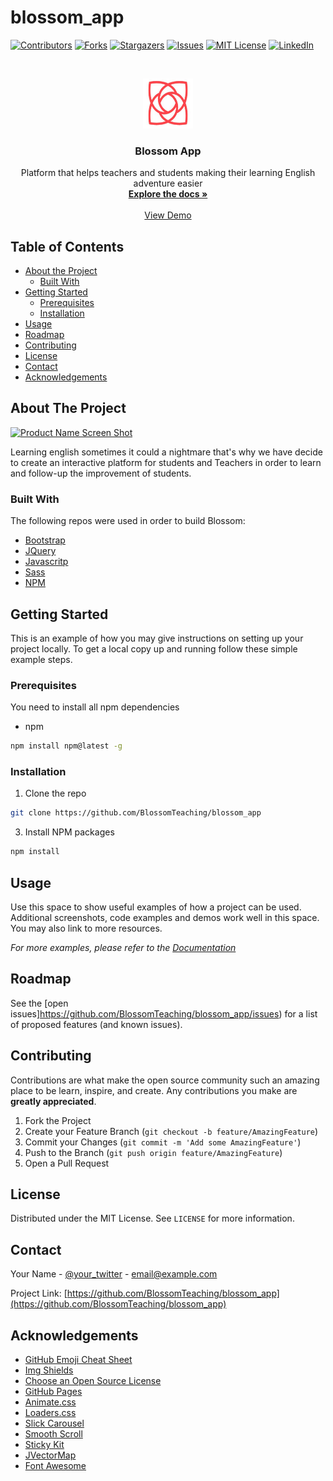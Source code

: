 # blossom_app

[![Contributors][contributors-shield]][contributors-url]
[![Forks][forks-shield]][forks-url]
[![Stargazers][stars-shield]][stars-url]
[![Issues][issues-shield]][issues-url]
[![MIT License][license-shield]][license-url]
[![LinkedIn][linkedin-shield]][linkedin-url]

<!-- PROJECT LOGO -->
<br />
<p align="center">
  <a href="https://github.com/BlossomTeaching/blossom_app">
    <img src="/public/images/blossom-logo.png" alt="Logo" width="80" height="80">
  </a>

  <h3 align="center">Blossom App</h3>

  <p align="center">
    Platform that helps teachers and students making their learning English adventure easier
    <br />
    <a href="https://github.com/BlossomTeaching/blossom_app"><strong>Explore the docs »</strong></a>
    <br />
    <br />
    <a href="https://blossomih.herokuapp.com/">View Demo</a>
    
  </p>
</p>

<!-- TABLE OF CONTENTS -->

## Table of Contents

- [About the Project](#about-the-project)
  - [Built With](#built-with)
- [Getting Started](#getting-started)
  - [Prerequisites](#prerequisites)
  - [Installation](#installation)
- [Usage](#usage)
- [Roadmap](#roadmap)
- [Contributing](#contributing)
- [License](#license)
- [Contact](#contact)
- [Acknowledgements](#acknowledgements)

<!-- ABOUT THE PROJECT -->

## About The Project

[![Product Name Screen Shot][product-screenshot]](https://example.com)

Learning english sometimes it could a nightmare that's why we have decide to create an interactive platform for students and Teachers in order to learn and follow-up the improvement of students.

### Built With

The following repos were used in order to build Blossom:

- [Bootstrap](https://getbootstrap.com)
- [JQuery](https://jquery.com)
- [Javascritp](https://developer.mozilla.org/es/docs/Web/JavaScript)
- [Sass](https://sass-lang.com/)
- [NPM](https://www.npmjs.com/)

<!-- GETTING STARTED -->

## Getting Started

This is an example of how you may give instructions on setting up your project locally.
To get a local copy up and running follow these simple example steps.

### Prerequisites

You need to install all npm dependencies

- npm

```sh
npm install npm@latest -g
```

### Installation

1. Clone the repo

```sh
git clone https://github.com/BlossomTeaching/blossom_app
```

3. Install NPM packages

```sh
npm install
```

<!-- USAGE EXAMPLES -->

## Usage

Use this space to show useful examples of how a project can be used. Additional screenshots, code examples and demos work well in this space. You may also link to more resources.

_For more examples, please refer to the [Documentation](https://example.com)_

<!-- ROADMAP -->

## Roadmap

See the [open issues]https://github.com/BlossomTeaching/blossom_app/issues) for a list of proposed features (and known issues).

<!-- CONTRIBUTING -->

## Contributing

Contributions are what make the open source community such an amazing place to be learn, inspire, and create. Any contributions you make are **greatly appreciated**.

1. Fork the Project
2. Create your Feature Branch (`git checkout -b feature/AmazingFeature`)
3. Commit your Changes (`git commit -m 'Add some AmazingFeature'`)
4. Push to the Branch (`git push origin feature/AmazingFeature`)
5. Open a Pull Request

<!-- LICENSE -->

## License

Distributed under the MIT License. See `LICENSE` for more information.

<!-- CONTACT -->

## Contact

Your Name - [@your_twitter](https://twitter.com/your_username) - email@example.com

Project Link: [https://github.com/BlossomTeaching/blossom_app](https://github.com/BlossomTeaching/blossom_app)

<!-- ACKNOWLEDGEMENTS -->

## Acknowledgements

- [GitHub Emoji Cheat Sheet](https://www.webpagefx.com/tools/emoji-cheat-sheet)
- [Img Shields](https://shields.io)
- [Choose an Open Source License](https://choosealicense.com)
- [GitHub Pages](https://pages.github.com)
- [Animate.css](https://daneden.github.io/animate.css)
- [Loaders.css](https://connoratherton.com/loaders)
- [Slick Carousel](https://kenwheeler.github.io/slick)
- [Smooth Scroll](https://github.com/cferdinandi/smooth-scroll)
- [Sticky Kit](http://leafo.net/sticky-kit)
- [JVectorMap](http://jvectormap.com)
- [Font Awesome](https://fontawesome.com)

<!-- MARKDOWN LINKS & IMAGES -->
<!-- https://www.markdownguide.org/basic-syntax/#reference-style-links -->

[contributors-shield]: https://img.shields.io/github/contributors/othneildrew/Best-README-Template.svg?style=flat-square
[contributors-url]: https://github.com/othneildrew/Best-README-Template/graphs/contributors
[forks-shield]: https://img.shields.io/github/forks/othneildrew/Best-README-Template.svg?style=flat-square
[forks-url]: https://github.com/othneildrew/Best-README-Template/network/members
[stars-shield]: https://img.shields.io/github/stars/othneildrew/Best-README-Template.svg?style=flat-square
[stars-url]: https://github.com/othneildrew/Best-README-Template/stargazers
[issues-shield]: https://img.shields.io/github/issues/othneildrew/Best-README-Template.svg?style=flat-square
[issues-url]: https://github.com/othneildrew/Best-README-Template/issues
[license-shield]: https://img.shields.io/github/license/othneildrew/Best-README-Template.svg?style=flat-square
[license-url]: https://github.com/othneildrew/Best-README-Template/blob/master/LICENSE.txt
[linkedin-shield]: https://img.shields.io/badge/-LinkedIn-black.svg?style=flat-square&logo=linkedin&colorB=555
[linkedin-url]: https://linkedin.com/in/othneildrew
[product-screenshot]: images/screenshot.png
